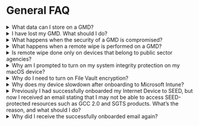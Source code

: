 # General FAQ

<details><summary>What data can I store on a GMD?</summary>

GMDs are to facilitate development work for developers to access GCC 2.0 and SGTS securely. Production and live data should **not be stored on GMDs**.

</details>

<details><summary>I have lost my GMD. What should I do?</summary>

1. Inform the manager-in-charge and operations manager and get an approval to delete the data from the lost device.
2. Raise a [service request][service-request] to notify the SEED team about the lost device.
3. In this service request, indicate if the device had any sensitive data to prioritise the remote wipe.

> **Note**: To wipe the device, the device needs to be powered on and be connected to the internet so it can receive the communication for it to be wiped.

4. Attach the approvals from your managers so that the SEED Administrator can take the required actions accordingly to prevent any data breach.

</details>
<details><summary>What happens when the security of a GMD is compromised?</summary>

Once the SEED team detects that a security of the device is compromised, it will contact the device owner to disconnect the affected device from the network. SEED proceeds to do a remote wipe, after getting the required consent and approval from the device owner and the manager-in-charge, respectively.

> **Note**: To wipe the device, the device needs to be powered on and be connected to the internet so it can receive the communication for it to be wiped.

</details>
<details><summary>What happens when a remote wipe is performed on a GMD?</summary>

Remote wipe in SEED is the feature where SEED administrator can remotely delete and destroy data on a device or system. Remote wipe is performed only if the device is stolen, lost or its security is compromised.

When remote wipe is performed on a device, all the data on it will be erased. For more information, refer to the [Terms and Policies][terms-and-policies].

> **Note**: To wipe the device, the device needs to be powered on and be connected to the internet so it can receive the communication for it to be wiped.

</details>
<details><summary>Is remote wipe done only on devices that belong to public sector agencies?</summary>

No, remote wipe will be done on any GMD which is lost or whose security is compromised to prevent data breach. However, remote wipe is performed only if the device is stolen, lost or its security is compromised. For more information, refer to the [Terms and Policies][terms-and-policies].

> **Note**: To wipe the device, the device needs to be powered on and be connected to the internet so it can receive the communication for it to be wiped.

</details>

<details><summary>Why am I prompted to turn on my system integrity protection on my macOS device?</summary>

  This is a policy requirement of the SEED team. System Integrity Protection is a security technology in OS X El Capitan and later that's designed to help prevent potentially malicious software from modifying protected files and folders on your macOS. System Integrity Protection restricts the root user account and limits the actions that the root user can perform on protected parts of the macOS.

 </details>


 <details>
   <summary>Why do I need to turn on File Vault encryption?</summary>

 File Vault encryption is needed to ensure device security and compliance.

 </details>

 <details><summary>Why does my device slowdown after onboarding to Microsoft Intune?</summary>

 SEED is designed to use **Microsoft Defender for Endpoint** to ensure device is free from malware, prevent and respond to advanced threats. If there is any other antivirus or anti-malware running simultaneously, it could compromise the performance of the operating system. To resolve this, disable or uninstall antivirus other than **Microsoft Defender for Endpoint**.

 </details>


<details><summary>Previously I had successfully onboarded my Internet Device to SEED, but now I received an email stating that I may not be able to access SEED-protected resources such as GCC 2.0 and SGTS products. What’s the reason, and what should I do?</summary>

Most likely, this indicates that we detected some issues with your device configuration for SEED. For example, your Microsoft Defender could be unhealthy. As it could pose a security risk, we revoked your access to SEED-protected resources.

If the issue could be resolved automatically, your access to SEED-protected resources will be restored and you will be notified via an email.

If this issue can't be automatically resolved, you will receive an email stating that you can't access SEED-protected resources. This email allows you to do one of the following based on your needs:

- [Offboard your device](https://docs.developer.tech.gov.sg/docs/security-suite-for-engineering-endpoint-devices/offboard-device/offboard-device-from-seed) if you no longer need to access SEED-protected resources.

- Submit an [incident request][service-request] to restore access to SEED-protected resources. Specify that your SEED access has been revoked due to device misconfiguration. This would allow us to process the ticket accordingly.


</details>

<details><summary>Why did I receive the successfully onboarded email again?</summary>

If you've received this email again, some or all the services that make your device SEED-compliant may have had configuration issues, causing you to temporarily lose access to SEED-protected resources .

When the configurations of the impacted services return to a healthy state, you will receive the successfully onboarded email indicating that you can access the SEED-protected resources again.

</details>


[techpass-documentation]: https://docs.developer.tech.gov.sg/docs/techpass-user-guide/#/
[terms-and-policies]: https://docs.developer.tech.gov.sg/docs/security-suite-for-engineering-endpoint-devices/#/additional-resources/terms-and-policies
[service-request]: https://go.gov.sg/seed-techpass-support
